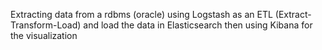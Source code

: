 Extracting data from a rdbms (oracle) using Logstash as an ETL (Extract-Transform-Load) and load the data in Elasticsearch then using Kibana for the visualization

